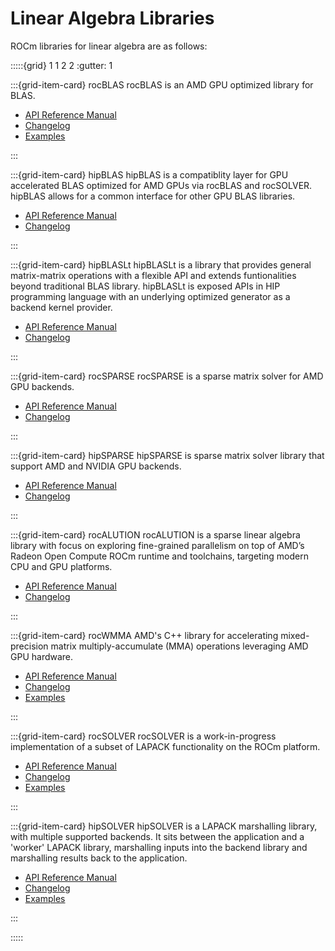 # Linear Algebra Libraries

ROCm libraries for linear algebra are as follows:

:::::{grid} 1 1 2 2
:gutter: 1

:::{grid-item-card} rocBLAS
rocBLAS is an AMD GPU optimized library for BLAS.

- [API Reference Manual](https://rocmdocs.amd.com/projects/rocBLAS/en/develop/)
- [Changelog](https://github.com/ROCmSoftwarePlatform/rocBLAS/blob/develop/CHANGELOG.md)
- [Examples](https://github.com/amd/rocm-examples/tree/develop/Libraries/rocBLAS)

:::

:::{grid-item-card} hipBLAS
hipBLAS is a compatiblity layer for GPU accelerated BLAS optimized for AMD GPUs
via rocBLAS and rocSOLVER. hipBLAS allows for a common interface for other GPU
BLAS libraries.

- [API Reference Manual](https://rocmdocs.amd.com/projects/hipBLAS/en/develop/)
- [Changelog](https://github.com/ROCmSoftwarePlatform/hipBLAS/blob/develop/CHANGELOG.md)

:::

:::{grid-item-card} hipBLASLt
hipBLASLt is a library that provides general matrix-matrix operations with a flexible API and extends funtionalities beyond traditional BLAS library. hipBLASLt is exposed APIs in HIP programming language with an underlying optimized generator as a backend kernel provider.

- [API Reference Manual](https://rocmdocs.amd.com/projects/hipBLASLt/en/develop/)
- [Changelog](https://github.com/ROCmSoftwarePlatform/hipBLASLt/blob/develop/CHANGELOG.md)

:::

:::{grid-item-card} rocSPARSE
rocSPARSE is a sparse matrix solver for AMD GPU backends.

- [API Reference Manual](https://rocmdocs.amd.com/projects/rocSPARSE/en/develop/)
- [Changelog](https://github.com/ROCmSoftwarePlatform/rocSPARSE/blob/develop/CHANGELOG.md)

:::

:::{grid-item-card} hipSPARSE
hipSPARSE is sparse matrix solver library that support AMD and NVIDIA GPU backends.

- [API Reference Manual](https://rocmdocs.amd.com/projects/hipSPARSE/en/develop/)
- [Changelog](https://github.com/ROCmSoftwarePlatform/hipSPARSE/blob/develop/CHANGELOG.md)

:::

:::{grid-item-card} rocALUTION
rocALUTION is a sparse linear algebra library with focus on exploring fine-grained parallelism on top of AMD’s Radeon Open Compute ROCm runtime and toolchains, targeting modern CPU and GPU platforms.

- [API Reference Manual](https://rocmdocs.amd.com/projects/rocALUTION/en/develop/)
- [Changelog](https://github.com/ROCmSoftwarePlatform/rocALUTION/blob/develop/CHANGELOG.md)

:::

:::{grid-item-card} rocWMMA
AMD's C++ library for accelerating mixed-precision matrix multiply-accumulate (MMA)
operations leveraging AMD GPU hardware.

- [API Reference Manual](https://docs.amd.com/bundle/rocWMMA-release-rocm-rel-5.2/page/API_Reference_Guide.html)
- [Changelog](https://github.com/ROCmSoftwarePlatform/rocWMMA/blob/develop/CHANGELOG.md)
- [Examples](https://github.com/ROCmSoftwarePlatform/rocWMMA/tree/develop/samples)

:::

:::{grid-item-card} rocSOLVER
rocSOLVER is a work-in-progress implementation of a subset of LAPACK functionality on the ROCm platform.

- [API Reference Manual](https://rocmdocs.amd.com/projects/rocSOLVER/en/develop/)
- [Changelog](https://github.com/ROCmSoftwarePlatform/rocSOLVER/blob/develop/CHANGELOG.md)
- [Examples](https://github.com/ROCmSoftwarePlatform/rocSOLVER/tree/develop/clients/samples)

:::

:::{grid-item-card} hipSOLVER
hipSOLVER is a LAPACK marshalling library, with multiple supported backends. It sits between the
application and a 'worker' LAPACK library, marshalling inputs into the backend library and marshalling
results back to the application.

- [API Reference Manual](https://rocmdocs.amd.com/projects/hipSOLVER/en/develop/)
- [Changelog](https://github.com/ROCmSoftwarePlatform/hipSOLVER/blob/develop/CHANGELOG.md)
- [Examples](https://github.com/ROCmSoftwarePlatform/hipSOLVER/tree/develop/clients/samples)

:::

:::::
